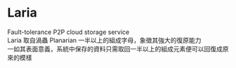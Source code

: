 # Laria
Fault-tolerance P2P cloud storage service  
Laria 取自渦蟲 Planarian 一半以上的組成字母，象徵其強大的復原能力  
一如其表面意義，系統中保存的資料只需取回一半以上的組成元素便可以回復成原來的模樣
